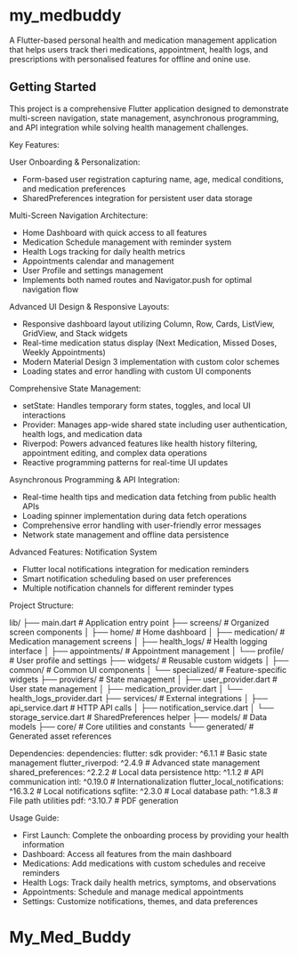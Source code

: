 # my_medbuddy

A Flutter-based personal health and medication management application that helps users track theri medications, appointment, health logs, and prescriptions with personalised features for offline and onine use.

## Getting Started

This project is a comprehensive Flutter application designed to demonstrate multi-screen navigation, state management, asynchronous programming, and API integration while solving health management challenges.

Key Features:

User Onboarding & Personalization:

- Form-based user registration capturing name, age, medical conditions, and medication preferences
- SharedPreferences integration for persistent user data storage

Multi-Screen Navigation Architecture:

- Home Dashboard with quick access to all features
- Medication Schedule management with reminder system
- Health Logs tracking for daily health metrics
- Appointments calendar and management
- User Profile and settings management
- Implements both named routes and Navigator.push for optimal navigation flow

Advanced UI Design & Responsive Layouts:

- Responsive dashboard layout utilizing Column, Row, Cards, ListView, GridView, and Stack widgets
- Real-time medication status display (Next Medication, Missed Doses, Weekly Appointments)
- Modern Material Design 3 implementation with custom color schemes
- Loading states and error handling with custom UI components

Comprehensive State Management:

- setState: Handles temporary form states, toggles, and local UI interactions
- Provider: Manages app-wide shared state including user authentication, health logs, and medication data
- Riverpod: Powers advanced features like health history filtering, appointment editing, and complex data operations
- Reactive programming patterns for real-time UI updates

Asynchronous Programming & API Integration:

- Real-time health tips and medication data fetching from public health APIs
- Loading spinner implementation during data fetch operations
- Comprehensive error handling with user-friendly error messages
- Network state management and offline data persistence

Advanced Features:
Notification System

- Flutter local notifications integration for medication reminders
- Smart notification scheduling based on user preferences
- Multiple notification channels for different reminder types

Project Structure:

lib/
├── main.dart # Application entry point
├── screens/ # Organized screen components
│ ├── home/ # Home dashboard
│ ├── medication/ # Medication management screens
│ ├── health_logs/ # Health logging interface
│ ├── appointments/ # Appointment management
│ └── profile/ # User profile and settings
├── widgets/ # Reusable custom widgets
│ ├── common/ # Common UI components
│ └── specialized/ # Feature-specific widgets
├── providers/ # State management
│ ├── user_provider.dart # User state management
│ ├── medication_provider.dart
│ └── health_logs_provider.dart
├── services/ # External integrations
│ ├── api_service.dart # HTTP API calls
│ ├── notification_service.dart
│ └── storage_service.dart # SharedPreferences helper
├── models/ # Data models
├── core/ # Core utilities and constants
└── generated/ # Generated asset references

Dependencies:
dependencies:
flutter: sdk
provider: ^6.1.1 # Basic state management
flutter_riverpod: ^2.4.9 # Advanced state management
shared_preferences: ^2.2.2 # Local data persistence
http: ^1.1.2 # API communication
intl: ^0.19.0 # Internationalization
flutter_local_notifications: ^16.3.2 # Local notifications
sqflite: ^2.3.0 # Local database
path: ^1.8.3 # File path utilities
pdf: ^3.10.7 # PDF generation

Usage Guide:

- First Launch: Complete the onboarding process by providing your health information
- Dashboard: Access all features from the main dashboard
- Medications: Add medications with custom schedules and receive reminders
- Health Logs: Track daily health metrics, symptoms, and observations
- Appointments: Schedule and manage medical appointments
- Settings: Customize notifications, themes, and data preferences
# My_Med_Buddy
